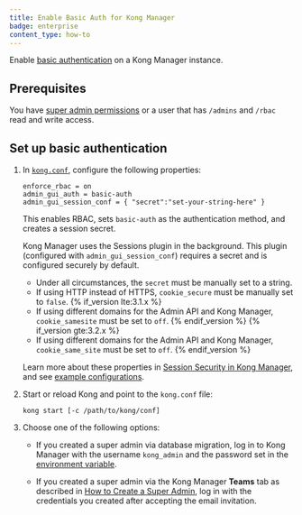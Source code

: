 ```yaml
---
title: Enable Basic Auth for Kong Manager
badge: enterprise
content_type: how-to
---
```


Enable [basic authentication](/hub/kong-inc/basic-auth/) on a Kong Manager instance.

## Prerequisites
You have [super admin permissions](/gateway/{{page.kong_version}}/kong-manager/auth/super-admin/)
or a user that has `/admins` and `/rbac` read and write access.

## Set up basic authentication

1. In [`kong.conf`](/gateway/{{page.kong_version}}/reference/configuration/), configure the following properties:

    ```
    enforce_rbac = on
    admin_gui_auth = basic-auth
    admin_gui_session_conf = { "secret":"set-your-string-here" }
    ```

    This enables RBAC, sets `basic-auth` as the authentication method, and creates a session secret.

    Kong Manager uses the Sessions plugin in the background.
    This plugin (configured with `admin_gui_session_conf`) requires a secret and is configured securely by default.

    * Under all circumstances, the `secret` must be manually set to a string.
    * If using HTTP instead of HTTPS, `cookie_secure` must be manually set to `false`.
    {% if_version lte:3.1.x %}
    * If using different domains for the Admin API and Kong Manager, `cookie_samesite` must be set to `off`.
    {% endif_version %}
    {% if_version gte:3.2.x %}
    * If using different domains for the Admin API and Kong Manager, `cookie_same_site` must be set to `off`.
    {% endif_version %}
    
    Learn more about these properties in [Session Security in Kong Manager](/gateway/{{page.kong_version}}/kong-manager/auth/sessions/#session-security), and see [example configurations](/gateway/{{page.kong_version}}/kong-manager/auth/sessions/#example-configurations).


2. Start or reload Kong and point to the `kong.conf` file:

    ```
    kong start [-c /path/to/kong/conf]
    ```

3. Choose one of the following options:

    * If you created a super admin via database migration, log in to Kong
    Manager with the username `kong_admin` and the password
    set in the [environment variable](/gateway/{{page.kong_version}}/production/access-control/start-securely/).

    * If you created a super admin via the Kong Manager **Teams** tab
    as described in
    [How to Create a Super Admin](/gateway/{{page.kong_version}}/kong-manager/auth/super-admin/),
    log in with the credentials you created after accepting the email
    invitation.
